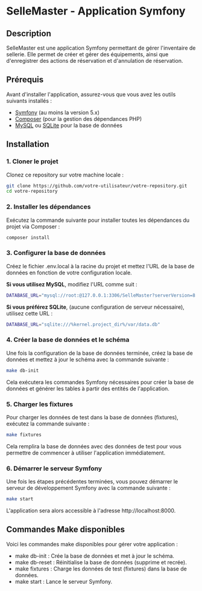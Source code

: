 # SelleMaster - Application Symfony

## Description

SelleMaster est une application Symfony permettant de gérer l'inventaire de sellerie. Elle permet de créer et gérer des équipements, ainsi que d'enregistrer des actions de réservation et d'annulation de réservation.

## Prérequis

Avant d'installer l'application, assurez-vous que vous avez les outils suivants installés :

- [Symfony](https://symfony.com/doc/current/setup.html) (au moins la version 5.x)
- [Composer](https://getcomposer.org/) (pour la gestion des dépendances PHP)
- [MySQL](https://www.mysql.com/) ou [SQLite](https://www.sqlite.org/) pour la base de données

## Installation

### 1. Cloner le projet

Clonez ce repository sur votre machine locale :

```bash
git clone https://github.com/votre-utilisateur/votre-repository.git
cd votre-repository
```

### 2. Installer les dépendances

Exécutez la commande suivante pour installer toutes les dépendances du projet via Composer :

```bash
composer install
```

### 3. Configurer la base de données 

Créez le fichier .env.local à la racine du projet et mettez l'URL de la base de données en fonction de votre configuration locale.

**Si vous utilisez MySQL**, modifiez l'URL comme suit :

```bash
DATABASE_URL="mysql://root:@127.0.0.1:3306/SelleMaster?serverVersion=8.0.32&charset=utf8mb4"
```

**Si vous préférez SQLite**, (aucune configuration de serveur nécessaire), utilisez cette URL :

```bash
DATABASE_URL="sqlite:///%kernel.project_dir%/var/data.db"
```

### 4. Créer la base de données et le schéma

Une fois la configuration de la base de données terminée, créez la base de données et mettez à jour le schéma avec la commande suivante :

```bash
make db-init
```
Cela exécutera les commandes Symfony nécessaires pour créer la base de données et générer les tables à partir des entités de l'application.

### 5. Charger les fixtures

Pour charger les données de test dans la base de données (fixtures), exécutez la commande suivante :

```bash
make fixtures
```

Cela remplira la base de données avec des données de test pour vous permettre de commencer à utiliser l'application immédiatement.

### 6. Démarrer le serveur Symfony

Une fois les étapes précédentes terminées, vous pouvez démarrer le serveur de développement Symfony avec la commande suivante :

```bash
make start
```

L'application sera alors accessible à l'adresse http://localhost:8000.

## Commandes Make disponibles
Voici les commandes make disponibles pour gérer votre application :

* make db-init : Crée la base de données et met à jour le schéma.
* make db-reset : Réinitialise la base de données (supprime et recrée).
* make fixtures : Charge les données de test (fixtures) dans la base de données.
* make start : Lance le serveur Symfony.
